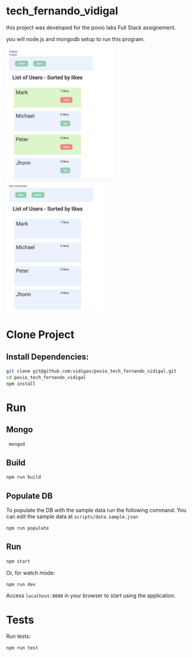 # tech_fernando_vidigal

this project was developed for the povio labs Full Stack assignement.

you will node.js and mongodb  setup to run this program.

![Alt text](/public/screenshot.png?raw=true "logged in view")
![Alt text](/public/screenshotNotLogged.png?raw=true "notLogged  view")



# Clone Project

## Install Dependencies:
```bash
git clone git@github.com:vidigas/povio_tech_fernando_vidigal.git
cd povio_tech_fernando_vidigal
npm install
```

# Run 

## Mongo 
```bash
 mongod 
```

## Build
```bash
npm run build 
```

## Populate DB
To populate the DB with the sample data run the following command. You can edit the sample data at `scripts/data.sample.json`
```bash
npm run populate
```


## Run
```bash
npm start
```

Or, for watch mode:
```bash
npm run dev
```

Access `localhost:8080` in your browser to start using the application.


# Tests
Run tests:
```bash
npm run test
```


<!-- ##  Api Endpoints



```bash

METHOD POST http://localhost:8080/signup/

REQUEST

body = {
	message: "message body."
}


RESPONSE

body = { 
	user: '123456'
	action: 'send',
	body: body

}
```
 -->


